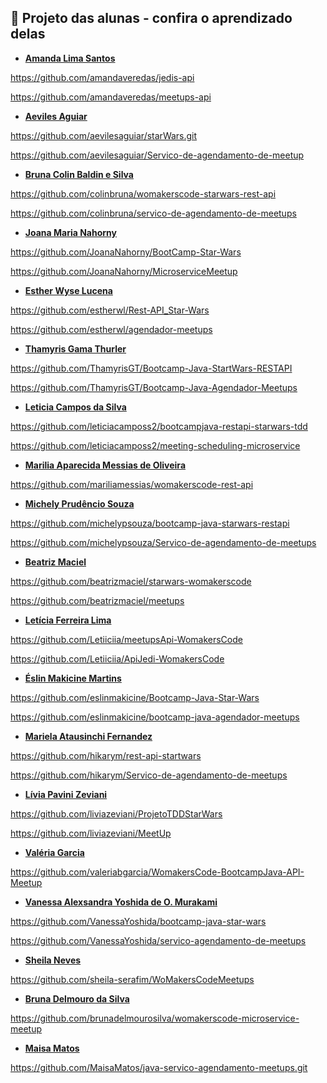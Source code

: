 ## 🦋 Projeto das alunas - confira o aprendizado delas

- **[Amanda Lima Santos](https://www.linkedin.com/in/amandaveredas/)**

https://github.com/amandaveredas/jedis-api

https://github.com/amandaveredas/meetups-api


- **[Aeviles Aguiar](https://www.linkedin.com/in/aeviles-aguiar-silva/)**

https://github.com/aevilesaguiar/starWars.git

https://github.com/aevilesaguiar/Servico-de-agendamento-de-meetup


- **[Bruna Colin Baldin e Silva](https://www.linkedin.com/in/bruna-colin-33955221a/)**

https://github.com/colinbruna/womakerscode-starwars-rest-api

https://github.com/colinbruna/servico-de-agendamento-de-meetups


- **[Joana Maria Nahorny](https://www.linkedin.com/in/joana-nahorny/)**

https://github.com/JoanaNahorny/BootCamp-Star-Wars

https://github.com/JoanaNahorny/MicroserviceMeetup


- **[Esther Wyse Lucena](www.linkedin.com/in/esther-wyse-lucena)**

https://github.com/estherwl/Rest-API_Star-Wars

https://github.com/estherwl/agendador-meetups


- **[Thamyris Gama Thurler](https://www.linkedin.com/in/thamyris-gama-thurler-595716127/)**

https://github.com/ThamyrisGT/Bootcamp-Java-StartWars-RESTAPI

https://github.com/ThamyrisGT/Bootcamp-Java-Agendador-Meetups


- **[Leticia Campos da Silva](https://www.linkedin.com/in/leticiacamposs/)**

https://github.com/leticiacamposs2/bootcampjava-restapi-starwars-tdd

https://github.com/leticiacamposs2/meeting-scheduling-microservice


- **[Marilia Aparecida Messias de Oliveira](https://www.linkedin.com/in/mariliamessias/)**

https://github.com/mariliamessias/womakerscode-rest-api


- **[Michely Prudêncio Souza](https://www.linkedin.com/in/michely-prudencio-souza/)**

https://github.com/michelypsouza/bootcamp-java-starwars-restapi

https://github.com/michelypsouza/Servico-de-agendamento-de-meetups


- **[Beatriz Maciel](https://www.linkedin.com/in/beatrizcbmaciel/)**

https://github.com/beatrizmaciel/starwars-womakerscode

https://github.com/beatrizmaciel/meetups


- **[Letícia Ferreira Lima](https://www.linkedin.com/in/leticia-flima/)**

https://github.com/Letiiciia/meetupsApi-WomakersCode

https://github.com/Letiiciia/ApiJedi-WomakersCode


- **[Éslin Makicine Martins](https://www.linkedin.com/in/eslinmakicine/)**

https://github.com/eslinmakicine/Bootcamp-Java-Star-Wars

https://github.com/eslinmakicine/bootcamp-java-agendador-meetups


- **[Mariela Atausinchi Fernandez](https://github.com/hikarym/)**

https://github.com/hikarym/rest-api-startwars

https://github.com/hikarym/Servico-de-agendamento-de-meetups


- **[Lívia Pavini Zeviani](https://www.linkedin.com/in/livia-zeviani/)**

https://github.com/liviazeviani/ProjetoTDDStarWars

https://github.com/liviazeviani/MeetUp


- **[Valéria Garcia](https://www.linkedin.com/in/valeriabeserragarcia/)**

https://github.com/valeriabgarcia/WomakersCode-BootcampJava-API-Meetup


- **[Vanessa Alexsandra Yoshida de O. Murakami](https://www.linkedin.com/in/vanessayoshida/)**

https://github.com/VanessaYoshida/bootcamp-java-star-wars

https://github.com/VanessaYoshida/servico-agendamento-de-meetups


- **[Sheila Neves](https://www.linkedin.com/in/sheila-neves-49b34852/)**

https://github.com/sheila-serafim/WoMakersCodeMeetups


- **[Bruna Delmouro da Silva](https://www.linkedin.com/in/bruna-delmouro/)**

https://github.com/brunadelmourosilva/womakerscode-microservice-meetup

- **[Maisa Matos](https://www.linkedin.com/in/maisa-matos)**

https://github.com/MaisaMatos/java-servico-agendamento-meetups.git

